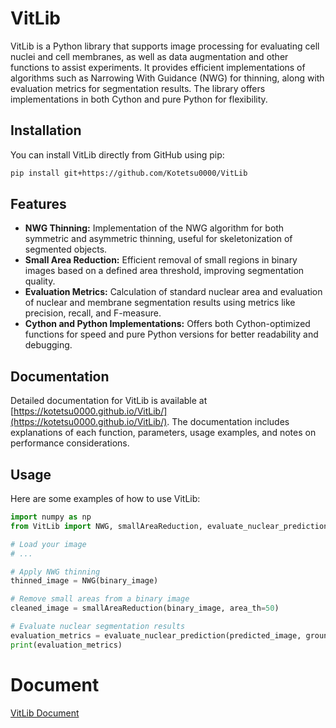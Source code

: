 # VitLib

VitLib is a Python library that supports image processing for evaluating cell nuclei and cell membranes, as well as data augmentation and other functions to assist experiments. It provides efficient implementations of algorithms such as Narrowing With Guidance (NWG) for thinning, along with evaluation metrics for segmentation results. The library offers implementations in both Cython and pure Python for flexibility.

## Installation

You can install VitLib directly from GitHub using pip:

```bash
pip install git+https://github.com/Kotetsu0000/VitLib
```

## Features

- **NWG Thinning:** Implementation of the NWG algorithm for both symmetric and asymmetric thinning, useful for skeletonization of segmented objects.
- **Small Area Reduction:** Efficient removal of small regions in binary images based on a defined area threshold, improving segmentation quality.
- **Evaluation Metrics:** Calculation of standard nuclear area and evaluation of nuclear and membrane segmentation results using metrics like precision, recall, and F-measure.
- **Cython and Python Implementations:** Offers both Cython-optimized functions for speed and pure Python versions for better readability and debugging.

## Documentation

Detailed documentation for VitLib is available at [https://kotetsu0000.github.io/VitLib/](https://kotetsu0000.github.io/VitLib/). The documentation includes explanations of each function, parameters, usage examples, and notes on performance considerations. 

## Usage

Here are some examples of how to use VitLib:

```python
import numpy as np
from VitLib import NWG, smallAreaReduction, evaluate_nuclear_prediction

# Load your image
# ...

# Apply NWG thinning
thinned_image = NWG(binary_image)

# Remove small areas from a binary image
cleaned_image = smallAreaReduction(binary_image, area_th=50)

# Evaluate nuclear segmentation results
evaluation_metrics = evaluate_nuclear_prediction(predicted_image, ground_truth_image)
print(evaluation_metrics) 
```

# Document

[VitLib Document](https://kotetsu0000.github.io/VitLib/ "VitLib Document")

